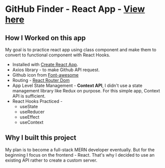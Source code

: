 # GitHub Finder - React App - [View here](https://githubfinder-11567.web.app)
## How I Worked on this app

My goal is to practice react app using class component and make them to convert to functional component with React Hooks.
* Installed with [Create React App](https://github.com/facebook/create-react-app).
* Axios library - to make Github API request.
* Github icon from [Font-awesome](https://cdnjs.cloudflare.com/ajax/libs/font-awesome/6.0.0-beta2/css/all.min.css)
* Routing - [React Router Dom](https://reactrouter.com/web/guides/quick-start)
* App Level State Management - __Context API__, I didn't use a state management library like Redux on purpose. For this simple app, Context API is sufficient.
* React Hooks Practiced - 
  * useState
  * useReducer
  * useEffect
  * useContext

## Why I built this project

My plan is to become a full-stack MERN developer eventually. But for the beginning I focus on the frontend - React. That's why I decided to use an existing API rather to create a custom server.

